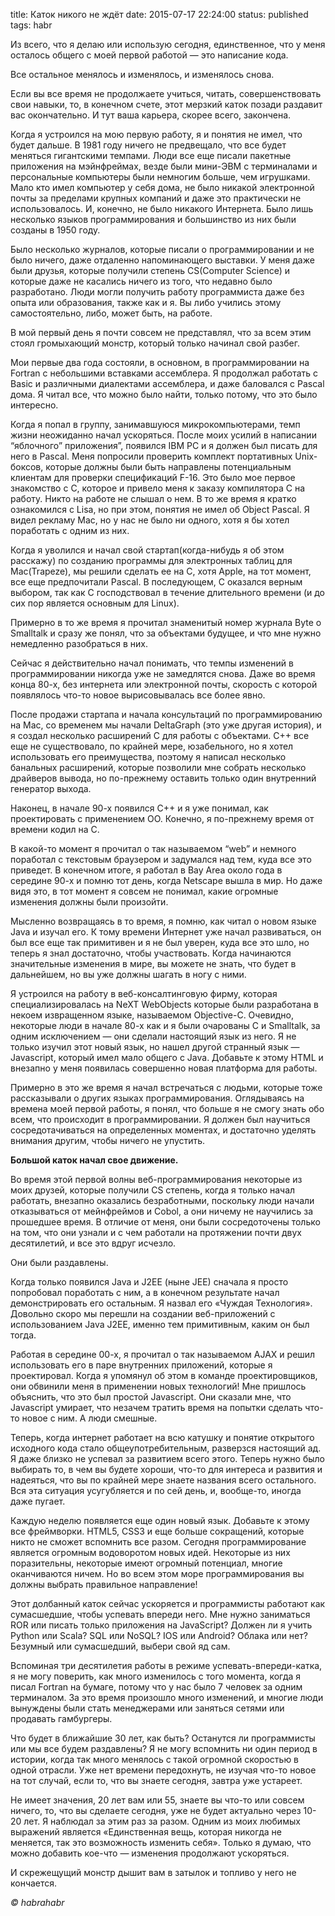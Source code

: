 title: Каток никого не ждёт
date: 2015-07-17 22:24:00
status: published
tags: habr

Из всего, что я делаю или использую сегодня, единственное, что у меня осталось общего с моей первой работой — это написание кода.

Все остальное менялось и изменялось, и изменялось снова.

Если вы все время не продолжаете учиться, читать, совершенствовать свои навыки, то, в конечном счете, этот мерзкий каток позади раздавит вас окончательно. И тут ваша карьера, скорее всего, закончена.

Когда я устроился на мою первую работу, я и понятия не имел, что будет дальше. В 1981 году ничего не предвещало, что все будет меняться гигантскими темпами. Люди все еще писали пакетные приложения на мэйнфреймах, везде были мини-ЭВМ с терминалами и персональные компьютеры были немногим больше, чем игрушками. Мало кто имел компьютер у себя дома, не было никакой электронной почты за пределами крупных компаний и даже это практически не использовалось. И, конечно, не было никакого Интернета. Было лишь несколько языков программирования и большинство из них были созданы в 1950 году.

Было несколько журналов, которые писали о программировании и не было ничего, даже отдаленно напоминающего выставки. У меня даже были друзья, которые получили степень CS(Computer Science) и которые даже не касались ничего из того, что недавно было разработано. Люди могли получить работу программиста даже без опыта или образования, также как и я. Вы либо учились этому самостоятельно, либо, может быть, на работе.

В мой первый день я почти совсем не представлял, что за всем этим стоял громыхающий монстр, который только начинал свой разбег.

Мои первые два года состояли, в основном, в программировании на Fortran с небольшими вставками ассемблера. Я продолжал работать с Basic и различными диалектами ассемблера, и даже баловался с Pascal дома. Я читал все, что можно было найти, только потому, что это было интересно.

Когда я попал в группу, занимавшуюся микрокомпьютерами, темп жизни неожиданно начал ускоряться. После моих усилий в написании “яблочного” приложения”, появился IBM PC и я должен был писать для него в Pascal. Меня попросили проверить комплект портативных Unix-боксов, которые должны были быть направлены потенциальным клиентам для проверки спецификаций F-16. Это было мое первое знакомство с C, которое и привело меня к заказу компилятора C на работу. Никто на работе не слышал о нем. В то же время я кратко ознакомился с Lisa, но при этом, понятия не имел об Object Pascal. Я видел рекламу Mac, но у нас не было ни одного, хотя я бы хотел поработать с одним из них.

Когда я уволился и начал свой стартап(когда-нибудь я об этом расскажу) по созданию программы для электронных таблиц для Mac(Trapeze), мы решили сделать ее на С, хотя Apple, на тот момент, все еще предпочитали Pascal. В последующем, С оказался верным выбором, так как C господствовал в течение длительного времени (и до сих пор является основным для Linux).

Примерно в то же время я прочитал знаменитый номер журнала Byte о Smalltalk и сразу же понял, что за объектами будущее, и что мне нужно немедленно разобраться в них.

Сейчас я действительно начал понимать, что темпы изменений в программировании никогда уже не замедлятся снова. Даже во время конца 80-х, без интернета или электронной почты, скорость с которой появлялось что-то новое вырисовывалась все более явно.

После продажи стартапа и начала консультаций по программированию на Mac, со временем мы начали DeltaGraph (это уже другая история), и я создал несколько расширений С для работы с объектами. C++ все еще не существовало, по крайней мере, юзабельного, но я хотел использовать его преимущества, поэтому я написал несколько банальных расширений, которые позволили мне собрать несколько драйверов вывода, но по-прежнему оставить только один внутренний генератор выхода.

Наконец, в начале 90-х появился C++ и я уже понимал, как проектировать с применением ОО. Конечно, я по-прежнему время от времени кодил на С.

В какой-то момент я прочитал о так называемом “web” и немного поработал с текстовым браузером и задумался над тем, куда все это приведет. В конечном итоге, я работал в Bay Area около года в середине 90-х и помню тот день, когда Netscape вышла в мир. Но даже видя это, в тот момент я совсем не понимал, какие огромные изменения должны были произойти.

Мысленно возвращаясь в то время, я помню, как читал о новом языке Java и изучал его. К тому времени Интернет уже начал развиваться, он был все еще так примитивен и я не был уверен, куда все это шло, но теперь я знал достаточно, чтобы участвовать. Когда начинаются значительные изменения в мире, вы можете не знать, что будет в дальнейшем, но вы уже должны шагать в ногу с ними.

Я устроился на работу в веб-консалтинговую фирму, которая специализировалась на NeXT WebObjects которые были разработана в некоем извращенном языке, называемом Objective-C. Очевидно, некоторые люди в начале 80-х как и я были очарованы C и Smalltalk, за одним исключением — они сделали настоящий язык из него. Я не только изучил этот новый язык, но нашел другой странный язык — Javascript, который имел мало общего с Java. Добавьте к этому HTML и внезапно у меня появилась совершенно новая платформа для работы.

Примерно в это же время я начал встречаться с людьми, которые тоже рассказывали о других языках программирования. Оглядываясь на времена моей первой работы, я понял, что больше я не смогу знать обо всем, что происходит в программировании. Я должен был научиться сосредотачиваться на определенных моментах, и достаточно уделять внимания другим, чтобы ничего не упустить.

**Большой каток начал свое движение.**

Во время этой первой волны веб-программирования некоторые из моих друзей, которые получили CS степень, когда я только начал работать, внезапно оказались безработными, поскольку люди начали отказываться от мейнфреймов и Cobol, а они ничему не научились за прошедшее время. В отличие от меня, они были сосредоточены только на том, что они узнали и с чем работали на протяжении почти двух десятилетий, и все это вдруг исчезло.

Они были раздавлены.

Когда только появился Java и J2EE (ныне JEE) сначала я просто попробовал поработать с ним, а в конечном результате начал демонстрировать его остальным. Я назвал его «Чуждая Технология». Довольно скоро мы перешли на создании веб-приложений с использованием Java J2EE, именно тем примитивным, каким он был тогда.

Работая в середине 00-х, я прочитал о так называемом AJAX и решил использовать его в паре внутренних приложений, которые я проектировал. Когда я упомянул об этом в команде проектировщиков, они обвинили меня в применении новых технологий! Мне пришлось объяснить, что это был простой Javascript. Они сказали мне, что Javascript умирает, что незачем тратить время на попытки сделать что-то новое с ним. А люди смешные.

Теперь, когда интернет работает на всю катушку и понятие открытого исходного кода стало общеупотребительным, разверзся настоящий ад. Я даже близко не успевал за развитием всего этого. Теперь нужно было выбирать то, в чем вы будете хороши, что-то для интереса и развития и надеяться, что вы по крайней мере знаете названия всего остального. Вся эта ситуация усугубляется и по сей день, и, вообще-то, иногда даже пугает.

Каждую неделю появляется еще один новый язык. Добавьте к этому все фреймворки. HTML5, CSS3 и еще больше сокращений, которые никто не сможет вспомнить все разом. Сегодня программирование является огромным водоворотом новых идей. Некоторые из них поразительны, некоторые имеют огромный потенциал, многие оканчиваются ничем. Но во всем этом море программирования вы должны выбрать правильное направление!

Этот долбанный каток сейчас ускоряется и программисты работают как сумасшедшие, чтобы успевать впереди него. Мне нужно заниматься ROR или писать только приложения на JavaScript? Должен ли я учить Python или Scala? SQL или NоSQL? IOS или Android? Облака или нет? Безумный или сумасшедший, выбери свой яд сам.

Вспоминая три десятилетия работы в режиме успевать-впереди-катка, я не могу поверить, как много изменилось с того момента, когда я писал Fortran на бумаге, потому что у нас было 7 человек за одним терминалом. За это время произошло много изменений, и многие люди вынуждены были стать менеджерами или заняться сетями или продавать гамбургеры.

Что будет в ближайшие 30 лет, как быть? Останутся ли программисты или мы все будем раздавлены? Я не могу вспомнить ни один период в истории, когда так много менялось с такой огромной скоростью в одной отрасли. Уже нет времени передохнуть, не изучая что-то новое на тот случай, если то, что вы знаете сегодня, завтра уже устареет.

Не имеет значения, 20 лет вам или 55, знаете вы что-то или совсем ничего, то, что вы сделаете сегодня, уже не будет актуально через 10-20 лет. Я наблюдал за этим раз за разом. Одним из моих любимых выражений является «Единственная вещь, которая никогда не меняется, так это возможность изменить себя». Только я думаю, что можно добавить кое-что — изменения продолжают ускоряться.

И скрежещущий монстр дышит вам в затылок и топливо у него не кончается.

*© habrahabr*
